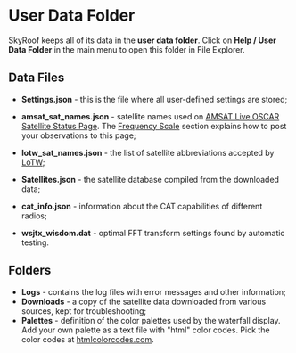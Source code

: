 # User Data Folder

SkyRoof keeps all of its data in the **user data folder**. Click on **Help / User Data Folder**
in the main menu to open this folder in File Explorer. 

## Data Files

- **Settings.json** - this is the file where all user-defined settings are stored;

- **amsat_sat_names.json** - satellite names used on
    [AMSAT Live OSCAR Satellite Status Page](https://www.amsat.org/status/). The
    [Frequency Scale](frequency_scale.md) section explains how to post your observations
    to this page;

- **lotw_sat_names.json** - the list of satellite abbreviations accepted by
    [LoTW](https://www.arrl.org/quick-start);

- **Satellites.json** - the satellite database compiled from the downloaded data;

- **cat_info.json** - information about the CAT capabilities of different radios;

- **wsjtx_wisdom.dat** - optimal FFT transform settings found by automatic testing.

## Folders

- **Logs** - contains the log files with error messages and other information;
- **Downloads** - a copy of the satellite data downloaded from various sources, kept for troubleshooting;
- **Palettes** - definition of the color palettes used by the waterfall display. Add your own
    palette as a text file with "html" color codes. Pick the color codes at
    [htmlcolorcodes.com](https://htmlcolorcodes.com/).
